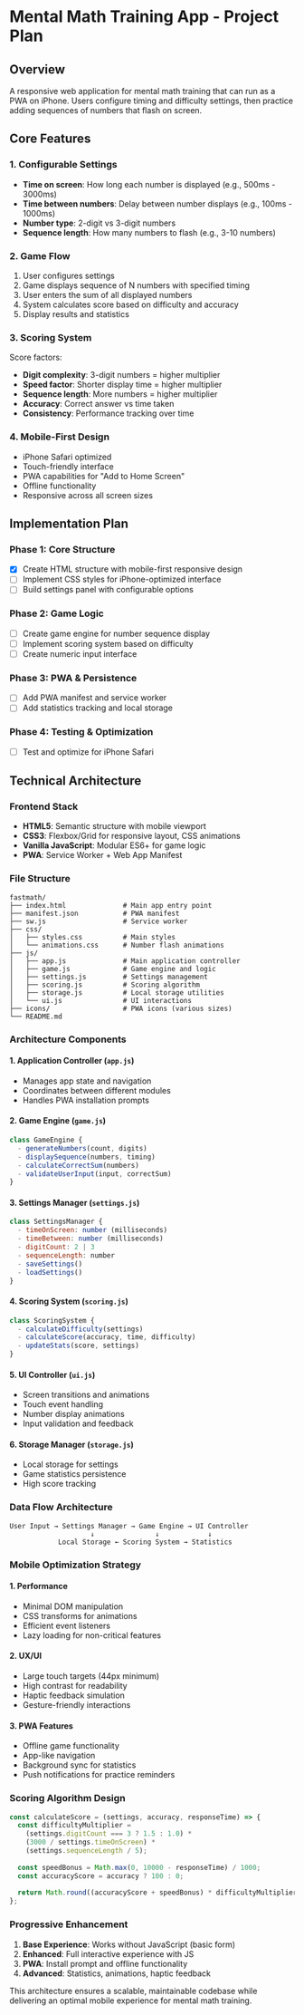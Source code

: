 # Mental Math Training App - Project Plan

## Overview
A responsive web application for mental math training that can run as a PWA on iPhone. Users configure timing and difficulty settings, then practice adding sequences of numbers that flash on screen.

## Core Features

### 1. Configurable Settings
- **Time on screen**: How long each number is displayed (e.g., 500ms - 3000ms)
- **Time between numbers**: Delay between number displays (e.g., 100ms - 1000ms)
- **Number type**: 2-digit vs 3-digit numbers
- **Sequence length**: How many numbers to flash (e.g., 3-10 numbers)

### 2. Game Flow
1. User configures settings
2. Game displays sequence of N numbers with specified timing
3. User enters the sum of all displayed numbers
4. System calculates score based on difficulty and accuracy
5. Display results and statistics

### 3. Scoring System
Score factors:
- **Digit complexity**: 3-digit numbers = higher multiplier
- **Speed factor**: Shorter display time = higher multiplier
- **Sequence length**: More numbers = higher multiplier
- **Accuracy**: Correct answer vs time taken
- **Consistency**: Performance tracking over time

### 4. Mobile-First Design
- iPhone Safari optimized
- Touch-friendly interface
- PWA capabilities for "Add to Home Screen"
- Offline functionality
- Responsive across all screen sizes

## Implementation Plan

### Phase 1: Core Structure
- [x] Create HTML structure with mobile-first responsive design
- [ ] Implement CSS styles for iPhone-optimized interface
- [ ] Build settings panel with configurable options

### Phase 2: Game Logic
- [ ] Create game engine for number sequence display
- [ ] Implement scoring system based on difficulty
- [ ] Create numeric input interface

### Phase 3: PWA & Persistence
- [ ] Add PWA manifest and service worker
- [ ] Add statistics tracking and local storage

### Phase 4: Testing & Optimization
- [ ] Test and optimize for iPhone Safari

## Technical Architecture

### Frontend Stack
- **HTML5**: Semantic structure with mobile viewport
- **CSS3**: Flexbox/Grid for responsive layout, CSS animations
- **Vanilla JavaScript**: Modular ES6+ for game logic
- **PWA**: Service Worker + Web App Manifest

### File Structure
```
fastmath/
├── index.html              # Main app entry point
├── manifest.json           # PWA manifest
├── sw.js                   # Service worker
├── css/
│   ├── styles.css          # Main styles
│   └── animations.css      # Number flash animations
├── js/
│   ├── app.js              # Main application controller
│   ├── game.js             # Game engine and logic
│   ├── settings.js         # Settings management
│   ├── scoring.js          # Scoring algorithm
│   ├── storage.js          # Local storage utilities
│   └── ui.js               # UI interactions
├── icons/                  # PWA icons (various sizes)
└── README.md
```

### Architecture Components

#### 1. Application Controller (`app.js`)
- Manages app state and navigation
- Coordinates between different modules
- Handles PWA installation prompts

#### 2. Game Engine (`game.js`)
```javascript
class GameEngine {
  - generateNumbers(count, digits)
  - displaySequence(numbers, timing)
  - calculateCorrectSum(numbers)
  - validateUserInput(input, correctSum)
}
```

#### 3. Settings Manager (`settings.js`)
```javascript
class SettingsManager {
  - timeOnScreen: number (milliseconds)
  - timeBetween: number (milliseconds)
  - digitCount: 2 | 3
  - sequenceLength: number
  - saveSettings()
  - loadSettings()
}
```

#### 4. Scoring System (`scoring.js`)
```javascript
class ScoringSystem {
  - calculateDifficulty(settings)
  - calculateScore(accuracy, time, difficulty)
  - updateStats(score, settings)
}
```

#### 5. UI Controller (`ui.js`)
- Screen transitions and animations
- Touch event handling
- Number display animations
- Input validation and feedback

#### 6. Storage Manager (`storage.js`)
- Local storage for settings
- Game statistics persistence
- High score tracking

### Data Flow Architecture

```
User Input → Settings Manager → Game Engine → UI Controller
                    ↓               ↓            ↓
            Local Storage ← Scoring System → Statistics
```

### Mobile Optimization Strategy

#### 1. Performance
- Minimal DOM manipulation
- CSS transforms for animations
- Efficient event listeners
- Lazy loading for non-critical features

#### 2. UX/UI
- Large touch targets (44px minimum)
- High contrast for readability
- Haptic feedback simulation
- Gesture-friendly interactions

#### 3. PWA Features
- Offline game functionality
- App-like navigation
- Background sync for statistics
- Push notifications for practice reminders

### Scoring Algorithm Design

```javascript
const calculateScore = (settings, accuracy, responseTime) => {
  const difficultyMultiplier = 
    (settings.digitCount === 3 ? 1.5 : 1.0) *
    (3000 / settings.timeOnScreen) *
    (settings.sequenceLength / 5);
  
  const speedBonus = Math.max(0, 10000 - responseTime) / 1000;
  const accuracyScore = accuracy ? 100 : 0;
  
  return Math.round((accuracyScore + speedBonus) * difficultyMultiplier);
};
```

### Progressive Enhancement

1. **Base Experience**: Works without JavaScript (basic form)
2. **Enhanced**: Full interactive experience with JS
3. **PWA**: Install prompt and offline functionality
4. **Advanced**: Statistics, animations, haptic feedback

This architecture ensures a scalable, maintainable codebase while delivering an optimal mobile experience for mental math training.